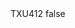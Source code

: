 <?xml version="1.0" encoding="UTF-8"?>
<CustomMetadata xmlns="http://soap.sforce.com/2006/04/metadata">
    <label>TXU412</label>
    <protected>false</protected>
</CustomMetadata>
